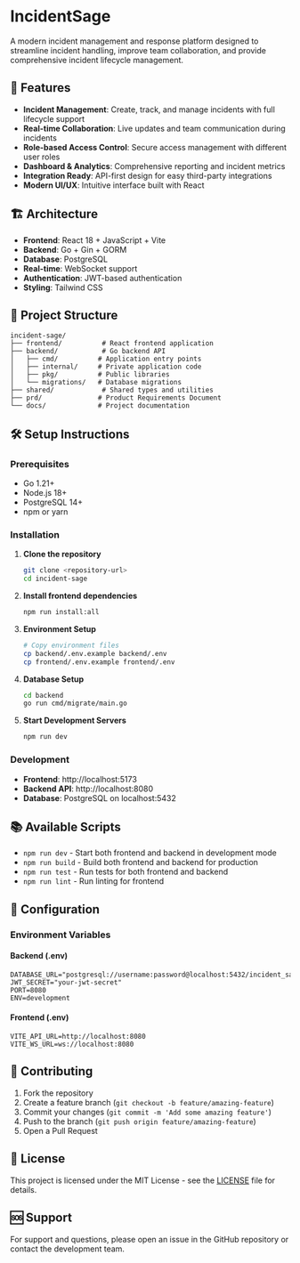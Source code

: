 # IncidentSage

A modern incident management and response platform designed to streamline incident handling, improve team collaboration, and provide comprehensive incident lifecycle management.

## 🚀 Features

- **Incident Management**: Create, track, and manage incidents with full lifecycle support
- **Real-time Collaboration**: Live updates and team communication during incidents
- **Role-based Access Control**: Secure access management with different user roles
- **Dashboard & Analytics**: Comprehensive reporting and incident metrics
- **Integration Ready**: API-first design for easy third-party integrations
- **Modern UI/UX**: Intuitive interface built with React

## 🏗️ Architecture

- **Frontend**: React 18 + JavaScript + Vite
- **Backend**: Go + Gin + GORM
- **Database**: PostgreSQL
- **Real-time**: WebSocket support
- **Authentication**: JWT-based authentication
- **Styling**: Tailwind CSS

## 📁 Project Structure

```
incident-sage/
├── frontend/          # React frontend application
├── backend/           # Go backend API
│   ├── cmd/          # Application entry points
│   ├── internal/     # Private application code
│   ├── pkg/          # Public libraries
│   └── migrations/   # Database migrations
├── shared/            # Shared types and utilities
├── prd/              # Product Requirements Document
└── docs/             # Project documentation
```

## 🛠️ Setup Instructions

### Prerequisites

- Go 1.21+
- Node.js 18+ 
- PostgreSQL 14+
- npm or yarn

### Installation

1. **Clone the repository**
   ```bash
   git clone <repository-url>
   cd incident-sage
   ```

2. **Install frontend dependencies**
   ```bash
   npm run install:all
   ```

3. **Environment Setup**
   ```bash
   # Copy environment files
   cp backend/.env.example backend/.env
   cp frontend/.env.example frontend/.env
   ```

4. **Database Setup**
   ```bash
   cd backend
   go run cmd/migrate/main.go
   ```

5. **Start Development Servers**
   ```bash
   npm run dev
   ```

### Development

- **Frontend**: http://localhost:5173
- **Backend API**: http://localhost:8080
- **Database**: PostgreSQL on localhost:5432

## 📚 Available Scripts

- `npm run dev` - Start both frontend and backend in development mode
- `npm run build` - Build both frontend and backend for production
- `npm run test` - Run tests for both frontend and backend
- `npm run lint` - Run linting for frontend

## 🔧 Configuration

### Environment Variables

#### Backend (.env)
```
DATABASE_URL="postgresql://username:password@localhost:5432/incident_sage"
JWT_SECRET="your-jwt-secret"
PORT=8080
ENV=development
```

#### Frontend (.env)
```
VITE_API_URL=http://localhost:8080
VITE_WS_URL=ws://localhost:8080
```

## 🤝 Contributing

1. Fork the repository
2. Create a feature branch (`git checkout -b feature/amazing-feature`)
3. Commit your changes (`git commit -m 'Add some amazing feature'`)
4. Push to the branch (`git push origin feature/amazing-feature`)
5. Open a Pull Request

## 📄 License

This project is licensed under the MIT License - see the [LICENSE](LICENSE) file for details.

## 🆘 Support

For support and questions, please open an issue in the GitHub repository or contact the development team. 